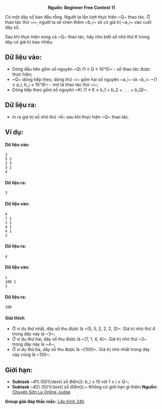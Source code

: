 **<center>Nguồn: Beginner Free Contest 11</center>**

Có một dãy số ban đầu rỗng. Người ta lần lượt thực hiện ~Q~ thao tác. Ở thao tác thứ ~i~, người ta sẽ chèn thêm ~b_i~ số có giá trị ~a_i~ vào cuối dãy số.

Sau khi thực hiện xong cả ~Q~ thao tác, hãy cho biết số nhỏ thứ K trong dãy có giá trị bao nhiêu.

## Dữ liệu vào:
- Dòng đầu tiên gồm số nguyên ~Q\ (1 ≤ Q ≤ 10^5)~ - số thao tác được thực hiện;
- ~Q~ dòng tiếp theo, dòng thứ ~i~ gồm hai số nguyên ~a_i~ và ~b_i~ ~(1 ≤ a_i, b_i ≤ 10^9)~ - mô tả thao tác
thứ ~i~;
- Dòng tiếp theo gồm số nguyên ~K\ (1 ≤ K ≤ b_1 + b_2 + . . . + b_Q)~.

## Dữ liệu ra:
- In ra giá trị số nhỏ thứ ~K~ sau khi thực hiện ~Q~ thao tác.

## Ví dụ:
#### Dữ liệu vào:
```
3
5 2
2 3
3 1
4
```

#### Dữ liệu ra:
```
3
```

#### Dữ liệu vào:
```
4
7 1
1 1
4 1
4 1
3
```

#### Dữ liệu ra:
```
4
```

#### Dữ liệu vào:
```
1
100 1
1
```

#### Dữ liệu ra:
```
100
```

#### Giải thích
- Ở ví dụ thứ nhất, dãy số thu được là ~[5, 5, 2, 2, 2, 3]~. Giá trị nhỏ thứ 4 trong dãy này là ~3~;
- Ở ví dụ thứ hai, dãy số thu được là ~[7, 1, 4, 4]~. Giá trị nhỏ thứ ~3~ trong dãy này là ~4~;
- Ở ví dụ thứ ba, dãy số thu được là ~[100]~. Giá trị nhỏ nhất trong dãy này cũng là ~100~.

## Giới hạn:
- **Subtask** ~\#1\ (50\%\text{ số điểm}): b_i ≤ 10 với 1 ≤ i ≤ Q~;
- **Subtask** ~\#2\ (50\%\text{ số điểm}):~ Không có giới hạn gì thêm
**Nguồn:** [Chuyên Sơn La Online Judge](http://csloj.ddns.net/)

**Group giải đáp thắc mắc:** [Lập trình 24h](https://www.facebook.com/groups/1386904321519984)